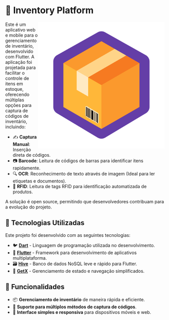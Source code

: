 # 📌 Inventory Platform

<img src="https://raw.githubusercontent.com/stiuff-mobile-devs/inventory-platform/refs/heads/main/assets/images/AppLogoWeb-1024x1024.png" 
     alt="ilustração de um computador" 
     min-width="400px" 
     max-width="400px" 
     width="400px" 
     align="right">

Este é um aplicativo web e mobile para o gerenciamento de inventário, desenvolvido com Flutter. A aplicação foi projetada para facilitar o controle de itens em estoque, oferecendo múltiplas opções para captura de códigos de inventário, incluindo:

- ✍️ **Captura Manual**: Inserção direta de códigos.
- 📷 **Barcode**: Leitura de códigos de barras para identificar itens rapidamente.
- 🔍 **OCR**: Reconhecimento de texto através de imagem (Ideal para ler etiquetas e documentos).
- 📡 **RFID**: Leitura de tags RFID para identificação automatizada de produtos.

A solução é open source, permitindo que desenvolvedores contribuam para a evolução do projeto.

## 🚀 Tecnologias Utilizadas

Este projeto foi desenvolvido com as seguintes tecnologias:

- 🐦 **[Dart](https://dart.dev/)** - Linguagem de programação utilizada no desenvolvimento.
- 📱 **[Flutter](https://flutter.dev/)** - Framework para desenvolvimento de aplicativos multiplataforma.
- 🗃 **[Hive](https://docs.hivedb.dev/)** - Banco de dados NoSQL leve e rápido para Flutter.
- 🎯 **[GetX](https://pub.dev/packages/get)** - Gerenciamento de estado e navegação simplificados.

## 📌 Funcionalidades

- 📦 **Gerenciamento de inventário** de maneira rápida e eficiente.
- 🔄 **Suporte para múltiplos métodos de captura de códigos**.
- 📱 **Interface simples e responsiva** para dispositivos móveis e web.

